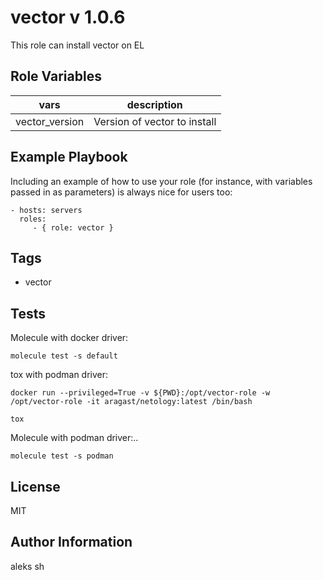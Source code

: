 vector v 1.0.6
=========

This role can install vector on EL

Role Variables
--------------

|vars |description |
|-----|------------|
|vector_version |Version of vector to install |


Example Playbook
----------------

Including an example of how to use your role (for instance, with variables passed in as parameters) is always nice for users too:

    - hosts: servers
      roles:
         - { role: vector }

Tags  
-------
- vector

Tests
-------

Molecule with docker driver:  
```
molecule test -s default
```

tox with podman driver:  
```
docker run --privileged=True -v ${PWD}:/opt/vector-role -w /opt/vector-role -it aragast/netology:latest /bin/bash

tox
```

Molecule with podman driver:..
```
molecule test -s podman
```

License
-------

MIT

Author Information
------------------

aleks sh
